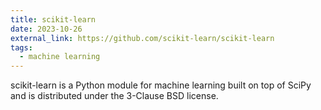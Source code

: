 ```yaml
---
title: scikit-learn
date: 2023-10-26
external_link: https://github.com/scikit-learn/scikit-learn
tags:
  - machine learning
---
```


scikit-learn is a Python module for machine learning built on top of SciPy and is distributed under the 3-Clause BSD license.

<!--more-->
